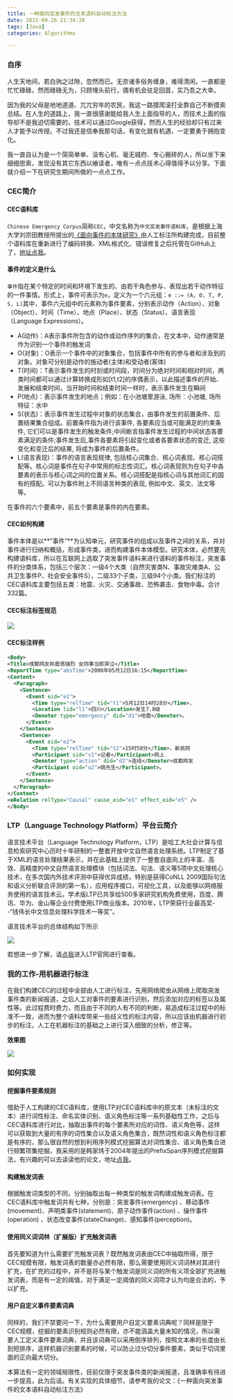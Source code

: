 ```yaml
---
title: 一种面向突发事件的文本语料自动标注方法
date: 2015-09-26 21:34:28
tags: [Java]
categories: Algorithms

---
```


### 自序
人生天地间，若白驹之过隙，忽然而已。无奈诸多俗务缠身，难得清闲。一直都是忙忙碌碌，然而碌碌无为，只顾埋头前行，偶有机会驻足回首，实乃吾之大幸。

因为我的父母是地地道道、兀兀穷年的农民，我这一路摸爬滚打全靠自己不断摸索总结。在人生的道路上，我一直很感谢能给我人生上面指导的人，而技术上面的指导却不是我迫切需要的，技术可以通过Google获得，然而人生的经验却只有过来人才能予以传授。不过我还是信奉我那句话，有变化就有机遇，一定要勇于拥抱变化。

我一直自认为是一个简简单单、没有心机、毫无城府、专心搬砖的人，所以坐下来细细思索，发现没有其它东西以飨读者，唯有一点点技术心得值得予以分享。下面就介绍一下在研究生期间所做的一点点工作。

### CEC简介
#### CEC语料库
`Chinese Emergency Corpus`简称`CEC`，中文名称为`中文突发事件语料库`，是根据上海大学刘宗田教授所提出的[《面向事件的本体研究》](http://www.jsjkx.com/jsjkx/ch/reader/view_abstract.aspx?file_no=091146&flag=1)由人工标注所构建完成，目前整个语料库在重新进行了编码转换、XML格式化、错误修复之后托管在GitHub上了，[地址点我](https://github.com/shijiebei2009/CEC-Corpus)。

#### 事件的定义是什么
`事件`指在某个特定的时间和环境下发生的、由若干角色参与、表现出若干动作特征的一件事情。形式上，事件可表示为`e`，定义为一个六元组：`e ::= (A, O, T, P, S, L)`其中，事件六元组中的元素称为事件要素，分别表示动作（Action）、对象（Object）、时间（Time）、地点（Place）、状态（Status）、语言表现（Language Expressions）。

- A(动作)：A表示事件所包含的动作或动作序列的集合，在文本中，动作通常是作为识别一个事件的触发词
- O(对象)：O表示一个事件中的对象集合，包括事件中所有的参与者和涉及到的对象。对象可分别是动作的施动者(主体)和受动者(客体)
- T(时间)：T表示事件发生的时刻或时间段，时间分为绝对时间和相对时间，两类时间都可以通过计算转换成形如[t1,t2]的序偶表示，以此描述事件的开始、发展和结束时间，当开始时间和结束时间一样时，表示事件发生在瞬间
- P(地点)：表示事件发生的地点；例如：在小池塘里游泳, 场所：小池塘, 场所特征：水中
- S(状态)：表示事件发生过程中对象的状态集合，由事件发生的前置条件、后置结果集合组成。前置条件指为进行该事件, 各要素应当或可能满足的约束条件, 它们可以是事件发生的触发条件;中间断言指事件发生过程的中间状态各要素满足的条件;事件发生后,事件各要素将引起变化或者各要素状态的变迁, 这些变化和变迁后的结果, 将成为事件的后置条件。
- L(语言表现)：事件的语言表现规律, 包括核心词集合、核心词表现、核心词搭配等。核心词是事件在句子中常用的标志性词汇。核心词表现则为在句子中各要素的表示与核心词之间的位置关系。核心词搭配是指核心词与其他词汇的固有的搭配。可以为事件附上不同语言种类的表现, 例如中文、英文、法文等等。

在事件的六个要素中，前五个要素是事件的内在要素。

#### CEC如何构建
事件本体是以**“事件”**为认知单元，研究事件的组成以及事件之间的关系，并对事件进行归纳和概括，形成事件类，进而构建事件本体模型。研究本体，必然要先构建语料库，所以在互联网上选取了突发事件语料来进行语料的事件标注，突发事件的分类体系，包括三个层次：一级4个大类（自然灾害类N、事故灾难类A、公共卫生事件P、社会安全事件S），二级33个子类，三级94个小类。我们标注的CEC语料库主要包括五类：地震、火灾、交通事故、恐怖袭击、食物中毒。合计332篇。

#### CEC标注标签规范
![](http://7xig3q.com1.z0.glb.clouddn.com/xml-schema-of-cec-annotation.png)

#### CEC标注样例
```xml
<Body>
<Title>成都网友称震感强烈 女同事当即哭泣</Title>
<ReportTime type="absTime">2008年05月12日16:15</ReportTime>
<Content>
  <Paragraph>
    <Sentence>
      <Event eid="e1">
        <Time type="relTime" tid="t1">5月12日14时28分</Time>，
        <Location lid="l1">四川</Location>发生7.8级
        <Denoter type="emergency" did="d1">地震</Denoter>。
      </Event>
    </Sentence>
    <Sentence>
      <Event eid="e2">
        <Time type="relTime" tid="t2">15时50分</Time>，新民网
        <Participant sid="s1">记者</Participant>网上
        <Denoter type="action" did="d2">连线</Denoter>成都网友
        <Participant oid="o2">姚先生</Participant>。
      </Event>
    </Sentence>
  </Paragraph>
</Content>
<eRelation relType="Causal" cause_eid="e1" effect_eid="e5" />
</Body>
```

### LTP（Language Technology Platform）平台云简介
语言技术平台（Language Technology Platform，LTP）是哈工大社会计算与信息检索研究中心历时十年研制的一整套开放中文自然语言处理系统。LTP制定了基于XML的语言处理结果表示，并在此基础上提供了一整套自底向上的丰富、高效、高精度的中文自然语言处理模块（包括词法、句法、语义等5项中文处理核心技术，在多次国内外技术评测中获得优异成绩，特别是获得CoNLL 2009国际句法和语义分析联合评测的第一名），应用程序接口，可视化工具，以及能够以网络服务使用的语言技术云。学术版LTP已共享给500多家研究机构免费使用，百度、腾讯、华为、金山等企业付费使用LTP商业版本。2010年，LTP荣获行业最高奖--“钱伟长中文信息处理科学技术一等奖”。

语言技术平台的总体结构如下所示

![](http://7xig3q.com1.z0.glb.clouddn.com/ltp_framework.png)

若想进一步了解，请[点我](http://www.ltp-cloud.com/intro/)进入LTP官网进行查看。
### 我的工作-用机器进行标注
在我们构建CEC的过程中全部由人工进行标注，先用网络爬虫从网络上爬取突发事件类的新闻报道，之后人工对事件的要素进行识别，然后添加对应的标签以及属性等。此过程费时费力，而且由于不同的人有不同的判断，易造成标注过程中的标准不一致，进而为整个语料库带来一些歧义性的标注内容，所以应该由机器进行初步的标注，人工在机器标注的基础之上进行深入细致的分析，修正等。

**效果图**

![](http://7xig3q.com1.z0.glb.clouddn.com/automatic-annotation.gif)

### 如何实现
#### 挖掘事件要素规则
借助于人工构建的CEC语料库，使用LTP对CEC语料库中的原文本（未标注的文本）进行词性标注、命名实体识别、语义角色标注等一系列基础性工作，之后与CEC语料库进行对比，抽取出事件的每个要素所对应的词性、语义角色等，这样可以获取到大量的有序的词性集合以及语义角色集合，既然词性和语义角色标注都是有序的，那么很自然的想到利用序列模式挖掘算法对词性集合、语义角色集合进行频繁项集挖掘，我采用的是韩家炜于2004年提出的PrefixSpan序列模式挖掘算法，有兴趣的可以去读读他的论文，地址[点我](https://www.cs.sfu.ca/~jpei/publications/spg.pdf)。

#### 构建触发词表
根据触发词类型的不同，分别抽取出每一种类型的触发词构建成触发词表。在CEC语料库中触发词共有七种，分别是：突发事件(emergency) 、移动事件(movement)、声明类事件(statement)、原子动作事件(action) 、操作事件(operation) 、状态改变事件(stateChange)、感知事件(perception)。

#### 使用同义词词林（扩展版）扩充触发词表
首先要知道为什么需要扩充触发词表？既然触发词表由CEC中抽取所得，限于CEC规模有限，触发词表的数量亦必然有限，那么需要使用同义词词林对其进行扩充，在扩充的过程中，并不是将与某个触发词是同义词的所有义项全部扩充进触发词表，而是有一定的阈值，对于满足一定阈值的同义词项才认为均是合法的，予以扩充。

#### 用户自定义事件要素词典
同样的，我们不禁要问一下，为什么需要用户自定义要素词典呢？同样是限于CEC规模，挖掘的要素识别规则必然有限，亦不能涵盖大量未知的情况，所以需要人工定义事件要素词典，并且该词典可以采用倒序排列，按照文本串的长度由长到短排序，这样机器识别要素的时候，可以防止过分切分事件要素，类似于切词里面的正向最大切分。

本算法有一定的领域局限性，目前仅限于突发事件类的新闻报道，且准确率有待进一步提高，此为后话。有关实现的具体细节，请参考我的论文：《一种面向突发事件的文本语料自动标注方法》